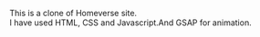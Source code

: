 This is a clone of Homeverse site.
<br />
I have used HTML, CSS and Javascript.And GSAP for animation.
